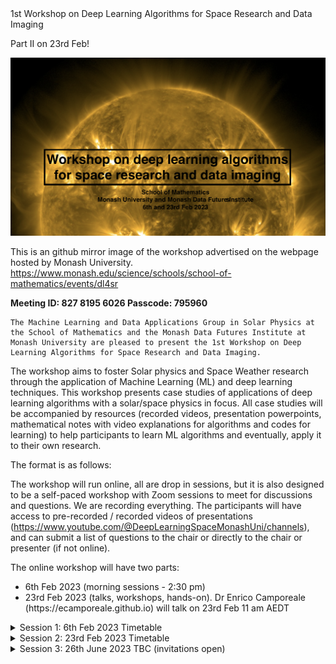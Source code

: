 <!DOCTYPE html>
<html>
<head>
	1st Workshop on Deep Learning Algorithms for Space Research and Data Imaging<p>
	Part II on 23rd Feb!
</head>
<body>


![image](https://github.com/adonea/adonea.lookdeep_ai_space.github.io/blob/main/banner1.png)

This is an github mirror image of the workshop advertised on the webpage hosted by Monash University.
	https://www.monash.edu/science/schools/school-of-mathematics/events/dl4sr
	
	
<b>Meeting ID:	827 8195 6026  Passcode:	795960 </b>
	
	The Machine Learning and Data Applications Group in Solar Physics at the School of Mathematics and the Monash Data Futures Institute at Monash University are pleased to present the 1st Workshop on Deep Learning Algorithms for Space Research and Data Imaging.

The workshop aims to foster Solar physics and Space Weather research through the application of Machine Learning (ML) and deep learning techniques.
This workshop presents case studies of applications of deep learning algorithms  with a  solar/space physics in focus. All case studies will be accompanied by resources (recorded videos, presentation powerpoints, mathematical notes with video explanations for algorithms and codes for learning)  to help participants to learn ML algorithms and eventually, apply it to their own research.

The format is as follows:

The workshop will run online, all are drop in sessions, but it is also designed to be a self-paced workshop with Zoom sessions to meet for discussions and questions. We are recording everything. The participants will have access to pre-recorded / recorded videos of presentations (https://www.youtube.com/@DeepLearningSpaceMonashUni/channels), and can submit a list of questions to the chair or directly to the chair or presenter (if not online).

The online workshop will have two parts: 
	<div>
  <ul>
    <li>6th Feb 2023   (morning sessions - 2:30 pm) </li>
    <li>23rd Feb 2023  (talks, workshops, hands-on). Dr Enrico Camporeale (https://ecamporeale.github.io) will talk on 23rd Feb 11 am AEDT</li>
  </ul>
</div>
	


<details><summary>Session 1: 6th Feb 2023 Timetable</summary>
<p>
<table id="table69225">
  <thead>
    <tr>
      <th style="text-align: center;" id="table69225r1c1">
        Time
      </th>
      <th style="text-align: center;" id="table69225r1c2">
        Presenter
      </th>
      <th style="text-align: center;" id="table69225r1c3">
        Title
      </th>
      <th style="text-align: center;" id="table69225r1c4">
        Recorded session link
      </th>
      <th style="text-align: center;" id="table69225r1c5">
        AI/ML Keywords
      </th>
	<th style="text-align: center;" id="table69225r1c6">
        Publications,   
	Repos
      </th>
    </tr>
  </thead>
  <tbody>
    <tr style="text-align: center;">
      <td headers="table69225r1c1">
        10:00 a.m.
      </td>
      <td style="text-align: center;" headers="table69225r1c2">
        Dr. Benoit Tremblay<br><em>Postdoctoral Research Fellow at the High Altitude Observatory</em>
      </td>
      <td headers="table69225r1c3">
        SuNeRFs - The Sun as a (fully-resolved) Star
      </td>
      <td headers="table69225r1c4">
       <a href="https://www.youtube.com/@DeepLearningSpaceMonashUni/channels">Youtube</a> 
	      (presenter will be online)
      </td>
      <td headers="table69225r1c5">
        Reconstructing the 3D geometry of the Sun is very challenging. Show the physical reality of the Sun, generate novel views of our star &nbsp;
      </td>
       <td headers="table69225r1c6">
	 <a href="https://github.com/tremblaybenoit">github</a>
      </td>
    </tr>
    <tr style="text-align: center;">
      <td headers="table69225r1c1">
        10:30 a.m.
      </td>
      <td style="text-align: center;" headers="table69225r1c2">
        Vanessa Mercea<br><em>Technical University of Cluj-Napoca</em>
      </td>
      <td headers="table69225r1c3">
        A Machine Learning Enhanced Approach for Automated Sunquake Detection in Acoustic Emission Maps
      </td>
      <td headers="table69225r1c4">
        <a href="https://www.youtube.com/@DeepLearningSpaceMonashUni/channels">Youtube</a> 
	      (presenter will be online)
      </td>
      <td headers="table69225r1c5">
        self-supervised, supervised contrastive learning
      </td>
	  <td headers="table69225r1c5">
	 <a href="https://rdcu.be/c4VFt">Paper (Solar Physics, 2023)</a>
      </td>
    </tr>
    <tr style="text-align: center;">
      <td headers="table69225r1c1">
        11:00 a.m.
      </td>
      <td headers="table69225r1c2">
        Andrea Clara Pricopi<br><em>Machine Learning Software Engineer<br>Mission Automate, Dublin</em>
      </td>
      <td headers="table69225r1c3">
        Machine Learning for Predicting the Geoeffectiveness of CMEs - A gentle introduction
      </td>
      <td headers="table69225r1c4">
	 <a href="https://www.youtube.com/@DeepLearningSpaceMonashUni/channels">Youtube</a> 
	      (presenter will be online at the end of the prerecorded video)
      </td>
      <td headers="table69225r1c5">
        KNN, SVM, ensemble models, logistic regression
	      Pricopi and coauthors trained their models on 80% of the data set, 20% for testing the models’ performance. In order to push the models to prioritize finding geomagnetic storms, the team tested several strategies, including penalizing models that misclassified these events and creating synthetic storms based on real data to bulk up the sample size.
      </td>
	   </td>
	  <td headers="table69225r1c5">
	 <a href="https://iopscience.iop.org/article/10.3847/1538-4357/ac7962">Paper (Solar Physics, 2023)</a>
      </td>
    </tr>
    <tr>
      <td style="text-align: center;" headers="table69225r1c1">
        11:30 a.m.
      </td>
      <td style="text-align: center;" headers="table69225r1c2">
        Alina Donea and Oscar Rodriguez<br><em>Machine Learning and Data Applications Group in Solar Physics, School of Mathematics, Monash Univ.</em>
      </td>
      <td style="text-align: center;" headers="table69225r1c3">
        Imaging of the Far Side of the Sun with CGANs: Challenges and Reality
      </td>
      <td style="text-align: center;" headers="table69225r1c4">
        <a href="https://www.youtube.com/@DeepLearningSpaceMonashUni/channels">Youtube</a> 
	      (presenter will be online)
      </td>
      <td style="text-align: center;" headers="table69225r1c5">
        CNN, GAN, CGAN
      </td>
	<td style="text-align: center;"  headers="table69225r1c6">
	 https://github.com/adonea/adonea.lookdeep_ai_space.github.io/blob/main/Solar_Alina-ML.pdf
      </td>
    </tr>
    <tr>
      <td style="text-align: center;" headers="table69225r1c1">
        12:00 p.m
      </td>
      <td style="text-align: center;" headers="table69225r1c2">
        Mathilde Ritman<br><em>Data Science and Emerging Technologies<br>Bureau of Meteorology</em>
      </td>
      <td style="text-align: center;" headers="table69225r1c3">
        Detecting Multi-layer Cloud Systems in Himawari-8/9 Using Deep Learning
      </td>
      <td style="text-align: center;" headers="table69225r1c4">
        <a href="https://www.youtube.com/@DeepLearningSpaceMonashUni/channels">Youtube</a> 
	      (presenter will be online)
      </td>
      <td style="text-align: center;" headers="table69225r1c5">
        &nbsp;
      </td>
	    <td headers="table69225r1c6">
	 &nbsp;
      </td>
    </tr>
    <tr style="text-align: center;">
      <td headers="table69225r1c1">
        12:30 p.m.
      </td>
      <td headers="table69225r1c2">
        Emanuel Istratoaie<br><em>Faculty of IT and Commerce<br>Monash University</em>
      </td>
      <td headers="table69225r1c3">
        AI for DST Index Forecasting
      </td>
      <td headers="table69225r1c4">
        <a href="https://www.youtube.com/@DeepLearningSpaceMonashUni/channels">Youtube</a> 
	      (prerecorded, but presenter will be online)
      </td>
      <td style="text-align: center;" headers="table69225r1c5">
        RNN, LSTM
      </td>
	    <td headers="table69225r1c5">
	 The disturbance storm time (Dst) index is an important and useful measurement in space weather research, which is used to understand the severity of a geomagnetic storm. The Dst index is also known as the measure of the decrease in the Earth’s magnetic field.
      </td>
    </tr>
    <tr>
      <td style="text-align: center;" headers="table69225r1c1">
        1:00 p.m.
      </td>
      <td style="text-align: center;" headers="table69225r1c2">
        Ana Maria Minda<br>Software Engineer<br><em>Instaclustr</em>
      </td>
      <td style="text-align: center;" headers="table69225r1c3">
        Classification Algorithm for Prostate Cancer Lesions Using Tridimensional MRI Scans
      </td>
      <td style="text-align: center;" headers="table69225r1c4">
        <a href="https://www.youtube.com/@DeepLearningSpaceMonashUni/channels">Youtube</a> 
	      (prerecorded, presenter will be online at the end of the video)
      </td>
      <td style="text-align: center;" headers="table69225r1c5">
        densely-connected convolutional neural networks
      </td>
	    <td headers="table69225r1c5">
	 &nbsp;
      </td>
    </tr>
    <tr>
      <td style="text-align: center;" headers="table69225r1c1">
        2 p.m.
      </td>
      <td style="text-align: center;" headers="table69225r1c2">
        Andrew Cook<br><em>Monash University</em>
      </td>
      <td style="text-align: center;" headers="table69225r1c3">
        A Gentle Introduction to Gradient Descent<br>(pre-recored)
      </td>
      <td style="text-align: center;" headers="table69225r1c4">
        <a href="https://www.youtube.com/@DeepLearningSpaceMonashUni/channels">Youtube</a> 
	      (prerecorded)
      </td>
      <td style="text-align: center;" headers="table69225r1c5">
        gradient descent, optimization
      </td>
	    <td headers="table69225r1c5">
	 &nbsp;
      </td>
    </tr>
  </tbody>
</table>
</p>
<p>
  *<strong>All times in AEDT</strong>
</p>
</details>
	


<details><summary>Session 2: 23rd Feb 2023 Timetable</summary>
<p>


<table id="table69225">
  <thead>
    <tr>
      <th style="text-align: center;" id="table69225r1c1">
        Time
      </th>
      <th style="text-align: center;" id="table69225r1c2">
        Presenter
      </th>
      <th style="text-align: center;" id="table69225r1c3">
        Title
      </th>
      <th style="text-align: center;" id="table69225r1c4">
        Recorded session link
      </th>
      <th style="text-align: center;" id="table69225r1c5">
        Repos, Githubs
      </th>
    </tr>
  </thead>
  <tbody>
    <tr>
      <td style="text-align: center;" headers="table69225r1c1">
        9:00 a.m.
      </td>
      <td style="text-align: center;" headers="table69225r1c2">
        Ivan Milic<br><em>Leibniz Institute for Solar Physics - KIS</em>
      </td>
      <td style="text-align: center;" headers="table69225r1c3">
        Inferring Properties of the Solar Atmosphere From the Spectropolarimetric Observations Using Neural Networks
      </td>
      <td style="text-align: center;" headers="table69225r1c4">
        <a href="https://www.youtube.com/@DeepLearningSpaceMonashUni/channels">Youtube</a> 
      </td>
      <td style="text-align: center;" headers="table69225r1c5">
       talk
      </td>
    </tr>
    <tr style="text-align: center;">
      <td headers="table69225r1c1">
        9:30-10:45 a.m.
      </td>
      <td style="text-align: center;" headers="table69225r1c2">
        Workshop 1 by Ivan Milic
      </td>
      <td headers="table69225r1c3">
        notebooks and slides for DNN inversion lecture at monash ML workshop
      </td>
      <td headers="table69225r1c4">
        <a href="https://github.com/ivanzmilic/monash_workshop"> github link </a>  
      </td>
      <td headers="table69225r1c5">
        <a href="https://github.com/ivanzmilic/monash_workshop"> github link </a>  
      </td>
    </tr>
    <tr style="text-align: center;">
      <td headers="table69225r1c1">
        11:00 a.m. (Melbourne time)
      </td>
      <td style="text-align: center;" headers="table69225r1c2">
        <span style="background-color: #FFFF00"> special guest: Dr. Enrico Camporealle </span><br><em>NSO</em>
      </td>
      <td headers="table69225r1c3">
        Space Weather and ML Trends 
      </td>
      <td headers="table69225r1c4">
        <a href="https://www.youtube.com/@DeepLearningSpaceMonashUni/channels">Youtube</a> 
      </td>
      <td headers="table69225r1c5">
        abstract
      </td>
    </tr>
    <tr>
      <td style="text-align: center;" headers="table69225r1c1">
        12:00 p.m. 
      </td>
      <td style="text-align: center;" headers="table69225r1c2">
         Workshop 2 by Ana Maria Perea 
      </td>
      <td style="text-align: center;" headers="table69225r1c3">
        PCa_tutorial
      </td>
      <td style="text-align: center;" headers="table69225r1c4">
        &nbsp;
      </td>
      <td style="text-align: center;" headers="table69225r1c5">
         talk:<a href="https://github.com/pereaanamaria/PCa_tutorial">Youtube</a> 
	      <a href="https://github.com/pereaanamaria/PCa_tutorial"github link</a> 
      </td>
    </tr>
    <tr style="text-align: center;">
      <td headers="table69225r1c1">
        1-2 p.m. 
      </td>
      <td headers="table69225r1c2">
        Lunch
      </td>
      <td headers="table69225r1c3">
        zoom chats online from 12:40-1 pm, cameras on
      </td>
      <td headers="table69225r1c4">
        TBA
      </td>
      <td headers="table69225r1c5">
       &nbsp;
      </td>
    </tr>
    <tr style="text-align: center;">
      <td headers="table69225r1c1">
        4-6 p.m. 
      </td>
      <td headers="table69225r1c2">
        Workshop 3 by Vanesssa Mercea
      </td>
      <td headers="table69225r1c3">
        Workshop 3
      </td>
      <td headers="table69225r1c4">
        Setup/Installs/Downloads (ongoing)
Time predictions/analysis:
Location prediction
Aplication OD 
Visuals
      </td>
      <td headers="table69225r1c5">
        &nbsp;
      </td>
    </tr>
  </tbody>
</table>
<p>
  *<strong>All times in AEDT</strong>
</p>

</p>
</details>



<details><summary>Session 3: 26th June 2023 TBC (invitations open)</summary>
<p>

</.>
</details>

</html>

